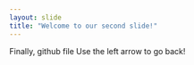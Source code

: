 ```yaml
---
layout: slide 
title: "Welcome to our second slide!"
---
```

Finally, github file
Use the left arrow to go back! 
